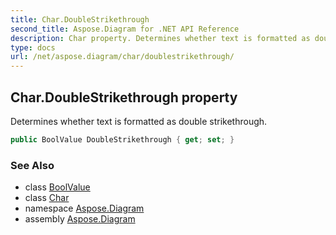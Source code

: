 ```yaml
---
title: Char.DoubleStrikethrough
second_title: Aspose.Diagram for .NET API Reference
description: Char property. Determines whether text is formatted as double strikethrough
type: docs
url: /net/aspose.diagram/char/doublestrikethrough/
---
```

## Char.DoubleStrikethrough property

Determines whether text is formatted as double strikethrough.

```csharp
public BoolValue DoubleStrikethrough { get; set; }
```

### See Also

* class [BoolValue](../../boolvalue/)
* class [Char](../)
* namespace [Aspose.Diagram](../../char/)
* assembly [Aspose.Diagram](../../../)


